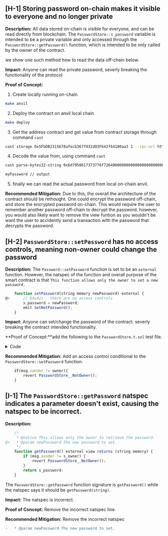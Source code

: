 ## [H-1] Storing password on-chain makes it visible to everyone and no longer private

**Description:** All data stored on-chain is visible for everyone, and can be read directly from blockchain. The `PasswordStore::s_password` variable is intended to be a private variable and only accessed through the `PasswordStore::getPassword()` function, which is intended to be only called by the owner of the contract.

we show one such method how to read the data off-chain below.

**Impact:** Anyone can read the private password, severly breaking the functionality of the protocol

**Proof of Concept:**
1. Create locally running on-chain
```bash
make anvil
```

2. Deploy the contract on anvil local chain
```bash
make deploy
```

3. Get the address contract and get value from contract storage through command `cast`
```bash
cast storage 0x5FbDB2315678afecb367f032d93F642f64180aa3 1 --rpc-url http://127.0.0.1:8545
```

4. Decode the value from, using command `cast`
```bash
cast parse-bytes32-string 0x6d7950617373776f726400000000000000000000000000000000000000000014

myPassword // output
```

5. finally we can read the actual password from local on-chain anvil.

**Recommended Mitigation:** Due to this, the overall the architecture of the contract should be rethought. One could encrypt the password off-chain, and store the encrypted password on-chain. This would require the user to remember another password off-chain to decrypt the password. however, you would also likely want to remove the view funtion as you wouldn't be want the user to accidently send a transaction with the password that decrypts the password.


## [H-2] `PasswordStore::setPassword` has no access controls, meaning non-owner could change the password 

**Description:** The `Password::setPassword` function is set to be an `external` function. However, the natspec of the function and overall purpose of the smart contract is that `This function allows only the owner to set a new password.`

```javascript
    function setPassword(string memory newPassword) external {
@>      // @audit - there are no access controls
        s_password = newPassword;
        emit SetNetPassword();
    }
```

**Impact:** Anyone can set/change the password of the contract. severly breaking the contract intended functionality. 

**Proof of Concept:**add the following to the `PasswordStore.t.sol` test file.

<details>

<summary>Code</summary>

```javascript
    function test_non_owner_can_setting_password(address random) public {
        vm.assume(random != owner);

        vm.prank(random);
        string memory expectedPassword = "myNewPassword";
        passwordStore.setPassword(expectedPassword);

        vm.prank(owner);
        string memory actualPassword = passwordStore.getPassword();
        
        assertEq(actualPassword, expectedPassword);
    }
```
</details>

**Recommended Mitigation:** Add an access control conditional to the `PasswordStore::setPassword` function.

```javascript
    if(msg.sender != owner){
        revert PasswordStore__NotOwner();
    }
```

## [I-1] The `PasswordStore::getPassword` natspec indicates a parameter doesn't exist, causing the natspec to be incorrect.

**Description:** 

```javascript
    /*
     * @notice This allows only the owner to retrieve the password.
@>   * @param newPassword The new password to set.
     */
    function getPassword() external view returns (string memory) {
        if (msg.sender != s_owner) {
            revert PasswordStore__NotOwner();
        }
        return s_password;
    }
```

The `PasswordStore::getPassword` function signature is `getPassword()` while the natspec says it should be `getPassword(string)`.

**Impact:** The natspec is incorrect.

**Proof of Concept:** Remove the incorrect natspec line.

**Recommended Mitigation:** Remove the incorrect natspec 

```diff
-   * @param newPassword The new password to set.
```